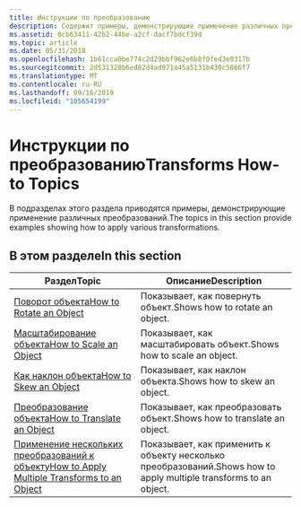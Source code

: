 ```yaml
---
title: Инструкции по преобразованию
description: Содержит примеры, демонстрирующие применение различных преобразований к объектам.
ms.assetid: 0cb63411-42b2-44be-a2cf-dacf7bdcf39d
ms.topic: article
ms.date: 05/31/2018
ms.openlocfilehash: 1b61cca0be774c2d29bbf962e6b8f0fed3e0317b
ms.sourcegitcommit: 2d531328b6ed82d4ad971a45a5131b430c5866f7
ms.translationtype: MT
ms.contentlocale: ru-RU
ms.lasthandoff: 09/16/2019
ms.locfileid: "105654199"
---
```

# <a name="transforms-how-to-topics"></a><span data-ttu-id="e4150-103">Инструкции по преобразованию</span><span class="sxs-lookup"><span data-stu-id="e4150-103">Transforms How-to Topics</span></span>

<span data-ttu-id="e4150-104">В подразделах этого раздела приводятся примеры, демонстрирующие применение различных преобразований.</span><span class="sxs-lookup"><span data-stu-id="e4150-104">The topics in this section provide examples showing how to apply various transformations.</span></span>

## <a name="in-this-section"></a><span data-ttu-id="e4150-105">В этом разделе</span><span class="sxs-lookup"><span data-stu-id="e4150-105">In this section</span></span>



| <span data-ttu-id="e4150-106">Раздел</span><span class="sxs-lookup"><span data-stu-id="e4150-106">Topic</span></span>                                                                                            | <span data-ttu-id="e4150-107">Описание</span><span class="sxs-lookup"><span data-stu-id="e4150-107">Description</span></span>                                                     |
|--------------------------------------------------------------------------------------------------|-----------------------------------------------------------------|
| [<span data-ttu-id="e4150-108">Поворот объекта</span><span class="sxs-lookup"><span data-stu-id="e4150-108">How to Rotate an Object</span></span>](how-to-rotate.md)<br/>                                          | <span data-ttu-id="e4150-109">Показывает, как повернуть объект.</span><span class="sxs-lookup"><span data-stu-id="e4150-109">Shows how to rotate an object.</span></span><br/>                       |
| [<span data-ttu-id="e4150-110">Масштабирование объекта</span><span class="sxs-lookup"><span data-stu-id="e4150-110">How to Scale an Object</span></span>](how-to-scale.md)<br/>                                            | <span data-ttu-id="e4150-111">Показывает, как масштабировать объект.</span><span class="sxs-lookup"><span data-stu-id="e4150-111">Shows how to scale an object.</span></span><br/>                        |
| [<span data-ttu-id="e4150-112">Как наклон объекта</span><span class="sxs-lookup"><span data-stu-id="e4150-112">How to Skew an Object</span></span>](how-to-skew.md)<br/>                                              | <span data-ttu-id="e4150-113">Показывает, как наклон объекта.</span><span class="sxs-lookup"><span data-stu-id="e4150-113">Shows how to skew an object.</span></span><br/>                         |
| [<span data-ttu-id="e4150-114">Преобразование объекта</span><span class="sxs-lookup"><span data-stu-id="e4150-114">How to Translate an Object</span></span>](how-to-translate.md)<br/>                                    | <span data-ttu-id="e4150-115">Показывает, как преобразовать объект.</span><span class="sxs-lookup"><span data-stu-id="e4150-115">Shows how to translate an object.</span></span><br/>                    |
| [<span data-ttu-id="e4150-116">Применение нескольких преобразований к объекту</span><span class="sxs-lookup"><span data-stu-id="e4150-116">How to Apply Multiple Transforms to an Object</span></span>](how-to-apply-multiple-transforms.md)<br/> | <span data-ttu-id="e4150-117">Показывает, как применить к объекту несколько преобразований.</span><span class="sxs-lookup"><span data-stu-id="e4150-117">Shows how to apply multiple transforms to an object.</span></span><br/> |



 

 

 





